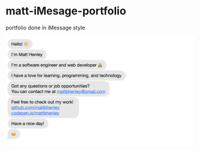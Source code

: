 # matt-iMesage-portfolio
portfolio done in iMessage style

![imessage_portfolio](https://github.com/mattbhenley/Images/blob/master/imessageportfolio.png)
